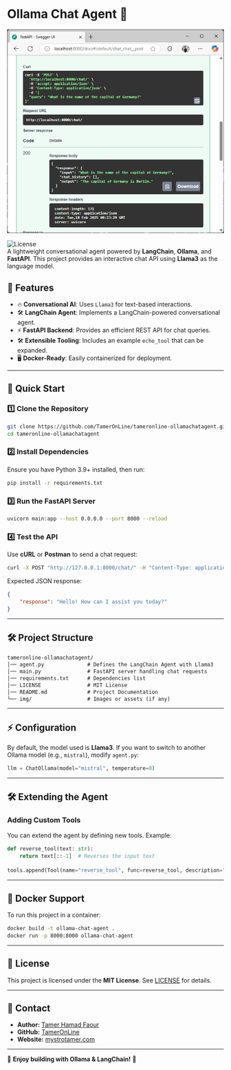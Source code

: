 # Ollama Chat Agent 🚀

![Project Banner](img/screenshot.png)

![License](https://img.shields.io/badge/license-MIT-green)  
A lightweight conversational agent powered by **LangChain**, **Ollama**, and **FastAPI**. This project provides an interactive chat API using **Llama3** as the language model.

## 📝 Features
- 🔥 **Conversational AI**: Uses `Llama3` for text-based interactions.
- 🛠 **LangChain Agent**: Implements a LangChain-powered conversational agent.
- ⚡ **FastAPI Backend**: Provides an efficient REST API for chat queries.
- 🛠 **Extensible Tooling**: Includes an example `echo_tool` that can be expanded.
- 🖥 **Docker-Ready**: Easily containerized for deployment.

---

## 🚀 Quick Start

### 1️⃣ Clone the Repository
```bash
git clone https://github.com/TamerOnLine/tameronline-ollamachatagent.git
cd tameronline-ollamachatagent
```

### 2️⃣ Install Dependencies
Ensure you have Python 3.9+ installed, then run:
```bash
pip install -r requirements.txt
```

### 3️⃣ Run the FastAPI Server
```bash
uvicorn main:app --host 0.0.0.0 --port 8000 --reload
```

### 4️⃣ Test the API  
Use **cURL** or **Postman** to send a chat request:

```bash
curl -X POST "http://127.0.0.1:8000/chat/" -H "Content-Type: application/json" -d '{"query": "Hello, how are you?"}'
```

Expected JSON response:
```json
{
    "response": "Hello! How can I assist you today?"
}
```

---

## 🛠 Project Structure
```
tameronline-ollamachatagent/
│── agent.py              # Defines the LangChain Agent with Llama3
│── main.py               # FastAPI server handling chat requests
│── requirements.txt      # Dependencies list
│── LICENSE               # MIT License
│── README.md             # Project Documentation
└── img/                  # Images or assets (if any)
```

---

## ⚡ Configuration
By default, the model used is **Llama3**. If you want to switch to another Ollama model (e.g., `mistral`), modify `agent.py`:
```python
llm = ChatOllama(model="mistral", temperature=0)
```

---

## 🛠 Extending the Agent
### Adding Custom Tools
You can extend the agent by defining new tools. Example:
```python
def reverse_tool(text: str):
    return text[::-1]  # Reverses the input text

tools.append(Tool(name="reverse_tool", func=reverse_tool, description="Reverses the input text."))
```

---

## 🐳 Docker Support
To run this project in a container:
```bash
docker build -t ollama-chat-agent .
docker run -p 8000:8000 ollama-chat-agent
```

---

## 📜 License
This project is licensed under the **MIT License**. See [LICENSE](LICENSE) for details.

---

## 📩 Contact
- **Author:** [Tamer Hamad Faour](https://www.linkedin.com/in/tameronline/)
- **GitHub:** [TamerOnLine](https://github.com/TamerOnLine)
- **Website:** [mystrotamer.com](https://www.tameronline.com/)

---

🌟 **Enjoy building with Ollama & LangChain!** 🚀

